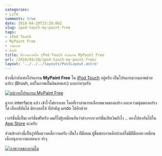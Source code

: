 ```yaml
---
categories:
- Life
comments: true
date: 2010-04-28T23:29:06Z
slug: ipod-touch-my-paint-free
tags:
- iPod Touch
- MyPaint Free
- วาดภาพ
- ศิลปะ
title: ฝึกวาดภาพใน iPod Touch ด้วยแอพ MyPaint Free
url: /2010/04/28/ipod-touch-my-paint-free/
layout: '../../../layouts/PostLayout.astro'
---
```


ช่วงนี้กำลังเห่อโปรแกรม **MyPaint Free** ใน [iPod Touch](https://armno.in.th/content/ipod-touch) อยู่ครับ เป็นโปรแกรมวาดภาพด้วยแปรง (Brush, แต่ในภาพเป็นดินสอแฮะ) แบบง่ายๆครับ



[![หน้าจอโปรแกรม MyPaint Free](https://armno.in.th/wp-content/uploads/2010/04/IMG_0004_thumb.png)](https://armno.in.th/wp-content/uploads/2010/04/IMG_0004.png)



ดูจาก interface แล้ว เข้าใจไม่ยากเลย โดยที่เราสามารถเลือกขนาดของแปรง และความนุ่มของแปรงได้ เลือกสีสันได้ มียางลบให้ ที่สำคัญ undo ได้อีกด้วย



เวอร์ชั่นนี้เป็นเวอร์ชั่นฟรีครับ ผมก็ไม่รู้เหมือนกันว่าต่างจากเวอร์ชั่นเสียเงินยังไง .. ลองไปหากันได้ใน [App Store](http://www.apple.com/iphone/apps-for-iphone/) นะครับ



ส่วนข้างล่างนี้เป็นรูปที่ผมวาดเมื่อวานครับ เป็นไง ฝีมือผม ผู้ชื่นชอบงานศิลปะแต่ไม่มีฝีมือเลย เหมือนเด็กอนุบาลวาดเลยเนาะ ฮ่าๆ



[![ภาพวาดของอามโน](https://armno.in.th/wp-content/uploads/2010/04/IMG_0003_thumb.jpg)](https://armno.in.th/wp-content/uploads/2010/04/IMG_0003.jpg)
